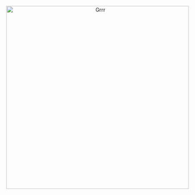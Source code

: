 
<p align="center">
<img width="500" src="https://i.pinimg.com/736x/5f/bf/2b/5fbf2b66b1f946d2385a4efae186fa1e.jpg" alt="Grrr">
</p>




